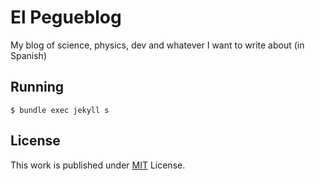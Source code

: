 # El Pegueblog

My blog of science, physics, dev and whatever I want to write about (in Spanish)

## Running

```console
$ bundle exec jekyll s
```

## License

This work is published under [MIT](https://github.com/cotes2020/jekyll-theme-chirpy/blob/master/LICENSE) License.
